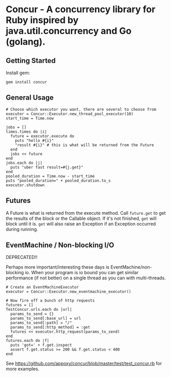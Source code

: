 # Concur - A concurrency library for Ruby inspired by java.util.concurrency and Go (golang).

## Getting Started

Install gem:

```
gem install concur
```

## General Usage

    # Choose which executor you want, there are several to choose from
    executor = Concur::Executor.new_thread_pool_executor(10)
    start_time = Time.now

    jobs = []
    times.times do |i|
      future = executor.execute do
        puts "hello #{i}"
        "result #{i}" # this is what will be returned from the Future
      end
      jobs << future
    end
    jobs.each do |j|
      puts "uber fast result=#{j.get}"
    end
    pooled_duration = Time.now - start_time
    puts "pooled_duration=" + pooled_duration.to_s
    executor.shutdown


## Futures

A Future is what is returned from the execute method. Call `future.get` to get the results of the block
or the Callable object. If it's not finished, `get` will block until it is. `get` will also raise an Exception
if an Exception occurred during running.


## EventMachine / Non-blocking I/O

DEPRECATED!!

Perhaps more important/interesting these days is EventMachine/non-blocking io. When your program is io bound you can
get similar performance (if not better) on a single thread as you can with multi-threads.

    # Create an EventMachineExecutor
    executor = Concur::Executor.new_eventmachine_executor()

    # Now fire off a bunch of http requests
    futures = []
    TestConcur.urls.each do |url|
      params_to_send = {}
      params_to_send[:base_url] = url
      params_to_send[:path] = "/"
      params_to_send[:http_method] = :get
      futures << executor.http_request(params_to_send)
    end
    futures.each do |f|
      puts 'got=' + f.get.inspect
      assert f.get.status >= 200 && f.get.status < 400
    end


See https://github.com/appoxy/concur/blob/master/test/test_concur.rb for more examples.

